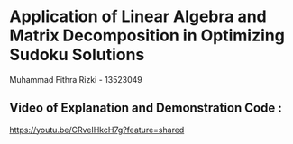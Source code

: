 # Application of Linear Algebra and Matrix Decomposition in Optimizing Sudoku Solutions
Muhammad Fithra Rizki - 13523049

## Video of Explanation and Demonstration Code :
https://youtu.be/CRveIHkcH7g?feature=shared 
